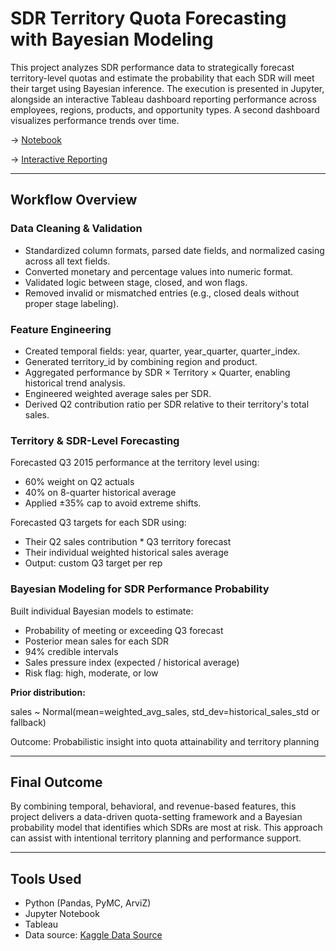 # SDR Territory Quota Forecasting with Bayesian Modeling

This project analyzes SDR performance data to strategically forecast territory-level quotas and estimate the probability that each SDR will meet their target using Bayesian inference. The execution is presented in Jupyter, alongside an interactive Tableau dashboard reporting performance across employees, regions, products, and opportunity types. A second dashboard visualizes performance trends over time.

-> [Notebook](https://github.com/AKapett/SDR_Quota_Setting_Bayesian_Model/blob/main/SDR%20%20Quota%20Forecasting%20%26%20Rep%20Bayesian.ipynb) 

-> [Interactive Reporting](https://public.tableau.com/views/SDRQuarterlyIntelligence-Performance-Trends/Story1?:language=en-US&:sid=&:redirect=auth&:display_count=n&:origin=viz_share_link)

---

## Workflow Overview

### Data Cleaning & Validation

- Standardized column formats, parsed date fields, and normalized casing across all text fields.
- Converted monetary and percentage values into numeric format.
- Validated logic between stage, closed, and won flags.
- Removed invalid or mismatched entries (e.g., closed deals without proper stage labeling).


### Feature Engineering

- Created temporal fields: year, quarter, year_quarter, quarter_index.
- Generated territory_id by combining region and product.
- Aggregated performance by SDR × Territory × Quarter, enabling historical trend analysis.
- Engineered weighted average sales per SDR.
- Derived Q2 contribution ratio per SDR relative to their territory's total sales.


### Territory & SDR-Level Forecasting

Forecasted Q3 2015 performance at the territory level using:

- 60% weight on Q2 actuals
- 40% on 8-quarter historical average
- Applied ±35% cap to avoid extreme shifts.


Forecasted Q3 targets for each SDR using:

- Their Q2 sales contribution * Q3 territory forecast
- Their individual weighted historical sales average
- Output: custom Q3 target per rep


### Bayesian Modeling for SDR Performance Probability

Built individual Bayesian models to estimate:

- Probability of meeting or exceeding Q3 forecast
- Posterior mean sales for each SDR
- 94% credible intervals
- Sales pressure index (expected / historical average)
- Risk flag: high, moderate, or low


**Prior distribution:**

sales ~ Normal(mean=weighted_avg_sales, std_dev=historical_sales_std or fallback)


Outcome: Probabilistic insight into quota attainability and territory planning



---

## Final Outcome

By combining temporal, behavioral, and revenue-based features, this project delivers a data-driven quota-setting framework and a Bayesian probability model that identifies which SDRs are most at risk. This approach can assist with intentional territory planning and performance support.

---

## Tools Used
- Python (Pandas, PyMC, ArviZ)
- Jupyter Notebook
- Tableau
- Data source: [Kaggle Data Source](https://www.kaggle.com/datasets/rahuldhanola/salesforce-sales-quota-data)
